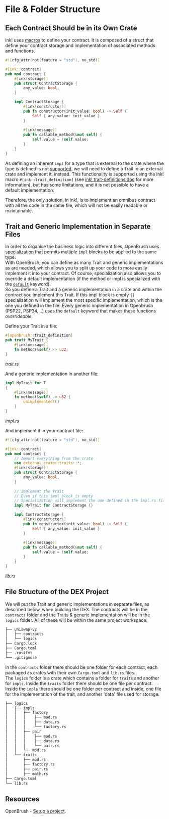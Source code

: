 # File & Folder Structure

## Each Contract Should be in its Own Crate

ink! uses [macros](https://use.ink/macros-attributes) to define your contract. It is composed of a struct that define your contract storage and implementation of associated methods and functions.

```rust
#![cfg_attr(not(feature = "std"), no_std)]

#[ink::contract]
pub mod contract {
    #[ink(storage)]
    pub struct ContractStorage {
        any_value: bool,
    }

    impl ContractStorage {
        #[ink(constructor)]
        pub fn constructor(init_value: bool) -> Self {
            Self { any_value: init_value }
        }
        
        #[ink(message)]
        pub fn callable_method(&mut self) {
            self.value = !self.value;
        }
    }
}
```

As defining an inherent `impl` for a type that is external to the crate where the type is defined is not [supported](https://doc.rust-lang.org/error_codes/E0116.html), we will need to define a Trait in an external crate and implement it, instead. This functionality is supported using the ink! macro `#[ink::trait_definition]` (see [ink! trait-definitions doc](https://use.ink/basics/trait-definitions/) for more information), but has some limitations, and it is not possible to have a default implementation.  

Therefore, the only solution, in ink!, is to implement an omnibus contract with all the code in the same file, which will not be easily readable or maintainable.

## Trait and Generic Implementation in Separate Files

In order to organise the business logic into different files, OpenBrush uses [specialization](https://github.com/rust-lang/rfcs/pull/1210) that permits multiple `impl` blocks to be applied to the same type.  
With OpenBrush, you can define as many Trait and generic implementations as are needed, which allows you to split up your code to more easily implement it into your contract. Of course, specialization also allows you to override a default implementation (if the method or impl is specialized with the [`default`](https://github.com/rust-lang/rfcs/blob/master/text/1210-impl-specialization.md#the-default-keyword) keyword).   
So you define a Trait and a generic implementation in a crate and within the contract you implement this Trait. If this impl block is empty `{}` specialization will implement the most specific implementation, which is the one you defined in the file. Every generic implementation in Openbrush (PSP22, PSP34, ..) uses the `default` keyword that makes these functions *overrideable*.

Define your Trait in a file:

```rust
#[openbrush::trait_definition]
pub trait MyTrait {
    #[ink(message)]
    fn method(&self) -> u32;
}
```
*trait.rs*

And a generic implementation in another file:
```rust
impl MyTrait for T
{
    #[ink(message)]
    fn method(&self) -> u32 {
        unimplemented!()
    }
}
```
*impl.rs*

And implement it in your contract file:
```rust
#![cfg_attr(not(feature = "std"), no_std)]

#[ink::contract]
pub mod contract {
    // Import everything from the crate
    use external_crate::traits::*;
    #[ink(storage)]
    pub struct ContractStorage {
        any_value: bool,
    }
    
    // Implement the Trait
    // Even if this impl block is empty
    // Specialization will implement the one defined in the impl.rs file
    impl MyTrait for ContractStorage {}

    impl ContractStorage {
        #[ink(constructor)]
        pub fn constructor(init_value: bool) -> Self {
            Self { any_value: init_value }
        }
        
        #[ink(message)]
        pub fn callable_method(&mut self) {
            self.value = !self.value;
        }
    }
}
```
*lib.rs*

## File Structure of the DEX Project

We will put the Trait and generic implementations in separate files, as described below, when building the DEX.
The contracts will be in the `contracts` folder and the Traits & generic implementation will be in the `logics` folder. All of these will be within the same project workspace.

```bash
├── uniswap-v2
│   ├── contracts
│   └── logics
├── Cargo.lock
├── Cargo.toml
├── .rustfmt
└── .gitignore
```

In the `contracts` folder there should be one folder for each contract, each packaged as crates with their own `Cargo.toml` and `lib.rs` files.    
The `logics` folder is a crate which contains a folder for `traits` and another for `impls`.
Inside the `traits` folder there should be one file per contract. Inside the `impls` there should be one folder per contract and inside, one file for the implementation of the trait, and another 'data' file used for storage.

```bash
├── logics
│   ├── impls
│   │   ├── factory
│   │   │    ├── mod.rs
│   │   │    ├── data.rs
│   │   │    └── factory.rs
│   │   ├── pair
│   │   │    ├── mod.rs
│   │   │    ├── data.rs
│   │   │    └── pair.rs
│   │   └── mod.rs
│   └── traits
│       ├── mod.rs
│       ├── factory.rs
│       ├── pair.rs
│       ├── math.rs
├── Cargo.toml
└── lib.rs
```


## Resources 
OpenBrush - [Setup a project](https://docs.openbrush.io/smart-contracts/example/setup_project).
